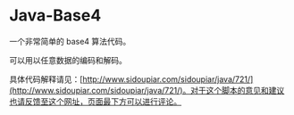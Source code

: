 # Java-Base4
一个非常简单的 base4 算法代码。

可以用以任意数据的编码和解码。

具体代码解释请见：[http://www.sidoupiar.com/sidoupiar/java/721/](http://www.sidoupiar.com/sidoupiar/java/721/)。对于这个脚本的意见和建议也请反馈至这个网址，页面最下方可以进行评论。
